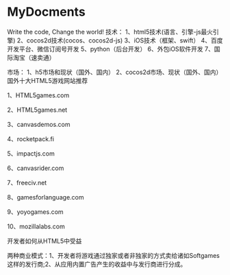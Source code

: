 # MyDocments
Write the code, Change the world!
技术：
1、html5技术(语言、引擎-js最火引擎)
2、cocos2d技术(cocos、cocos2d-js)
3、iOS技术（框架、swift）
4、百度开发平台、微信订阅号开发
5、python（后台开发）
6、外包iOS软件开发
7、国际淘宝（速卖通）

市场：
1、h5市场和现状（国外、国内）
2、cocos2d市场、现状（国外、国内）
国外十大HTML5游戏网站推荐


1、HTML5games.com

2、HTML5games.net

3、canvasdemos.com

4、rocketpack.fi

5、impactjs.com

6、canvasrider.com

7、freeciv.net

8、gamesforlanguage.com

9、yoyogames.com

10、mozillalabs.com

开发者如何从HTML5中受益

两种商业模式：1、开发者将游戏通过独家或者非独家的方式卖给诸如Softgames这样的发行商;2、从应用内置广告产生的收益中与发行商进行分成。


